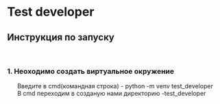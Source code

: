 <h1>Test developer</h1>

<h2>Инструкция по запуску</h2><br>

<h3>1. Неоходимо создать виртуальное окружение<br></h3>
&nbsp &nbsp &nbsp Введите в cmd(командная строка) - python -m venv test_developer<br>
&nbsp &nbsp &nbsp В cmd переходим в созданую нами директорию -test_developer
